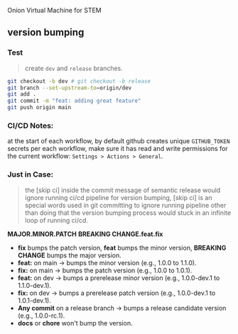 

Onion Virtual Machine for STEM

## version bumping 

### Test

> create `dev` and `release` branches. 

```bash
git checkout -b dev # git checkout -b release
git branch --set-upstream-to=origin/dev
git add .
git commit -m "feat: adding great feature"
git push origin main
```

### CI/CD Notes:

at the start of each workflow, by default github creates unique `GITHUB_TOKEN` secrets per each workflow, make sure it has read and write permissions for the current workflow: `Settings > Actions > General`.

### Just in Case:

> the [skip ci] inside the commit message of semantic release would ignore running ci/cd pipeline 
for version bumping, [skip ci] is an special words used in git committing to ignore running pipeline
other than doing that the version bumping process would stuck in an infinite loop of running ci/cd.

**MAJOR.MINOR.PATCH**
**BREAKING CHANGE.feat.fix**

- **fix** bumps the patch version, **feat** bumps the minor version, **BREAKING CHANGE** bumps the major version.
- **feat:** on main -> bumps the minor version (e.g., 1.0.0 to 1.1.0).
- **fix:** on main -> bumps the patch version (e.g., 1.0.0 to 1.0.1).
- **feat:** on dev -> bumps a prerelease minor version (e.g., 1.0.0-dev.1 to 1.1.0-dev.1).
- **fix:** on dev -> bumps a prerelease patch version (e.g., 1.0.0-dev.1 to 1.0.1-dev.1).
- **Any commit** on a release branch -> bumps a release candidate version (e.g., 1.0.0-rc.1).
- **docs** or **chore** won't bump the version.
